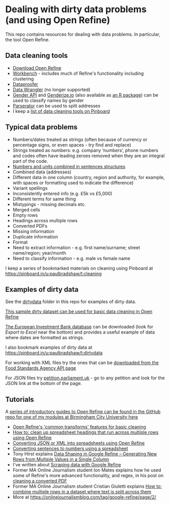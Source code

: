 # Dealing with dirty data problems (and using Open Refine)

This repo contains resources for dealing with data problems. In particular, the tool Open Refine.

## Data cleaning tools

* [Download Open Refine](http://openrefine.org/download.html)
* [Workbench](https://workbenchdata.com/) - includes much of Refine's functionality including clustering
* [Dataproofer](http://dataproofer.org/)
* [Data Wrangler](http://vis.stanford.edu/wrangler/) (no longer supported)
* [Gender API](https://gender-api.com) and [Genderize.io](https://Genderize.io) (also available as [an R package](https://cran.r-project.org/web/packages/genderizeR/index.html)) can be used to classify names by gender
* [Parserator](https://parserator.datamade.us/) can be used to split addresses
* I keep a [list of data cleaning tools on Pinboard](https://pinboard.in/u:paulbradshaw/t:cleaning+tools)

## Typical data problems

* Numbers/dates treated as strings (often because of currency or percentage signs, or even spaces - try find and replace)
* Strings treated as numbers: e.g. company ‘numbers’, phone numbers and codes often have leading zeroes removed when they are an integral part of the code.
* [Numbers and units combined in sentences structures](https://github.com/paulbradshaw/cleaning/blob/master/sentencestonumbers.md)
* Combined data (addresses)
* Different data in one column (country, region and authority, for example, with spaces or formatting used to indicate the difference)
* Variant spellings
* Inconsistently entered info (e.g. £5k vs £5,000)
* Different terms for same thing
* Mistypings - missing decimals etc.
* Merged cells
* Empty rows
* Headings across multiple rows
* Converted PDFs
* Missing information
* Duplicate information
* Format
* Need to extract information - e.g. first name/surname; street name/region; year/month
* Need to classify information - e.g. male vs female name

I keep a series of bookmarked materials on cleaning using Pinboard at https://pinboard.in/u:paulbradshaw/t:cleaning


## Examples of dirty data

See the [dirtydata](https://github.com/paulbradshaw/cleaning/tree/master/dirtydata) folder in this repo for examples of dirty data.

[This sample dirty dataset can be used for basic data cleaning in Open Refine](https://docs.google.com/spreadsheets/d/1CDWBeqpUTBd1TkmDz_M6UGRWdHgU7LOcoiGRTvIttKA/edit?usp=sharing#gid=0)

[The European Investment Bank database](http://www.eib.org/en/projects/loan/list/index.htm) can be downloaded (look for *Export to Excel* near the bottom) and provides a useful example of data where dates are formatted as strings.

I also bookmark examples of dirty data at https://pinboard.in/u:paulbradshaw/t:dirtydata

For working with XML files try the ones that can be [downloaded from the Food Standards Agency API page](http://ratings.food.gov.uk/open-data/en-GB)

For JSON files try [petition.parliament.uk](https://petition.parliament.uk/) - go to any petition and look for the JSON link at the bottom of the page.

## Tutorials

A [series of introductory guides to Open Refine can be found in the GitHub repo for one of my modules at Birmingham City University here](https://github.com/paulbradshaw/MED7369-Specialist-Investigative-Journalism/tree/master/cleaning)

* [Open Refine's 'common transforms' features for basic cleaning](https://onlinejournalismblog.com/2011/07/05/cleaning-data-using-google-refine-a-quick-guide-2/)
* [How to: clean up spreadsheet headings that run across multiple rows using Open Refine](https://onlinejournalismblog.com/2013/11/13/how-to-clean-up-spreadsheet-headings-that-run-across-multiple-rows-using-open-refine/)
* [Converting JSON or XML into spreadsheets using Open Refine](https://onlinejournalismblog.com/2015/10/21/how-to-convert-xml-or-json-into-spreadsheets-using-open-refine/)
* [Converting sentences to numbers using a spreadsheet](https://github.com/paulbradshaw/cleaning/blob/master/sentencestonumbers.md)
* Tony Hirst explains [Data Shaping in Google Refine – Generating New Rows from Multiple Values in a Single Column](https://onlinejournalismblog.com/2012/07/30/data-shaping-in-google-refine-generating-new-rows-from-multiple-values-in-a-single-column/)
* I've written about [Scraping data with Google Refine](https://onlinejournalismblog.com/2012/01/13/sftw-scraping-data-with-google-refine/)
* Former MA Online Journalism student Ion Mates explains how he used some of Refine's more advanced functionality, and regex, in his post on [cleaning a converted PDF](https://onlinejournalismblog.com/2015/04/07/how-to-clean-a-converted-pdf-using-open-refine/)
* Former MA Online Journalism student Cristian Giuletti explains [How to: combine multiple rows in a dataset where text is split across them](https://onlinejournalismblog.com/2014/05/30/how-to-combine-multiple-rows-in-a-dataset-where-text-is-split-across-them-open-refine/)
* More at https://onlinejournalismblog.com/tag/google-refine/page/2/
